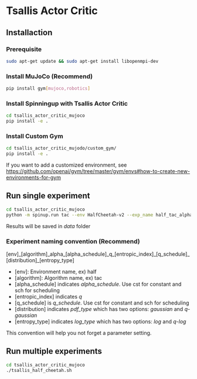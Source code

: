 # Tsallis Actor Critic
## Installaction
### Prerequisite
```sh
sudo apt-get update && sudo apt-get install libopenmpi-dev
```
### Install MuJoCo (Recommend)
```sh
pip install gym[mujoco,robotics]
```
### Install Spinningup with Tsallis Actor Critic
```sh
cd tsallis_actor_critic_mujoco
pip install -e .
```
### Install Custom Gym
```sh
cd tsallis_actor_critic_mujodo/custom_gym/
pip install -e .
```

If you want to add a customized environment, see https://github.com/openai/gym/tree/master/gym/envs#how-to-create-new-environments-for-gym

## Run single experiment
```sh
cd tsallis_actor_critic_mujoco
python -m spinup.run tac --env HalfCheetah-v2 --exp_name half_tac_alpha_cst_q_1.5_cst_gaussian_q_log  --epochs 200 --lr 1e-3 --q 1.5 --pdf_type gaussian --log_type q-log --alpha_schedule constant --q_schedule constant --seed 0 10 20 30 40 50 60 70 80 90
```
Results will be saved in _data_ folder

### Experiment naming convention (Recommend)
[env]\_[algorithm]\_alpha\_[alpha_schedule]\_q\_[entropic_index]\_[q_schedule]\_[distribution]\_[entropy_type]
- [env]: Environment name, ex) half
- [algorithm]: Algorithm name, ex) tac
- [alpha_schedule] indicates _alpha_schedule_. Use cst for constant and sch for scheduling
- [entropic_index] indicates _q_
- [q_schedule] is _q_schedule_. Use cst for constant and sch for scheduling
- [distribution] indicates _pdf\_type_ which has two options: _gaussian_ and _q-gaussian_
- [entropy_type] indicates _log\_type_ which has two options: _log_ and _q-log_

This convention will help you not forget a parameter setting.

## Run multiple experiments
```sh
cd tsallis_actor_critic_mujoco
./tsallis_half_cheetah.sh
```
